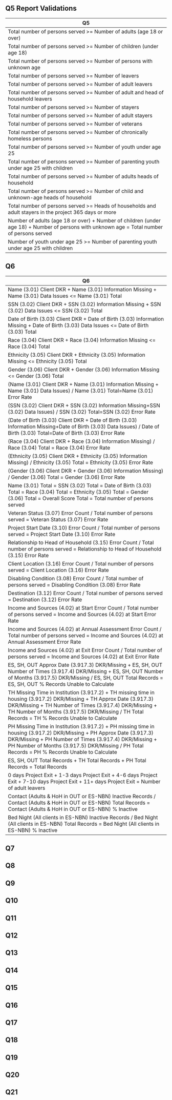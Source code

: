 Q5 Report Validations
---------------------

<!--html_preserve-->
<style>html {
  font-family: -apple-system, BlinkMacSystemFont, 'Segoe UI', Roboto, Oxygen, Ubuntu, Cantarell, 'Helvetica Neue', 'Fira Sans', 'Droid Sans', Arial, sans-serif;
}

#pipzexmymw .gt_table {
  display: table;
  border-collapse: collapse;
  margin-left: auto;
  margin-right: auto;
  color: #000000;
  font-size: 16px;
  background-color: #FFFFFF;
  /* table.background.color */
  width: auto;
  /* table.width */
  border-top-style: solid;
  /* table.border.top.style */
  border-top-width: 2px;
  /* table.border.top.width */
  border-top-color: #A8A8A8;
  /* table.border.top.color */
}

#pipzexmymw .gt_heading {
  background-color: #FFFFFF;
  /* heading.background.color */
  border-bottom-color: #FFFFFF;
}

#pipzexmymw .gt_title {
  color: #000000;
  font-size: 125%;
  /* heading.title.font.size */
  padding-top: 4px;
  /* heading.top.padding */
  padding-bottom: 1px;
  border-bottom-color: #FFFFFF;
  border-bottom-width: 0;
}

#pipzexmymw .gt_subtitle {
  color: #000000;
  font-size: 85%;
  /* heading.subtitle.font.size */
  padding-top: 1px;
  padding-bottom: 4px;
  /* heading.bottom.padding */
  border-top-color: #FFFFFF;
  border-top-width: 0;
}

#pipzexmymw .gt_bottom_border {
  border-bottom-style: solid;
  /* heading.border.bottom.style */
  border-bottom-width: 2px;
  /* heading.border.bottom.width */
  border-bottom-color: #A8A8A8;
  /* heading.border.bottom.color */
}

#pipzexmymw .gt_column_spanner {
  border-bottom-style: solid;
  border-bottom-width: 2px;
  border-bottom-color: #A8A8A8;
  padding-top: 4px;
  padding-bottom: 4px;
}

#pipzexmymw .gt_col_heading {
  color: #000000;
  background-color: #FFFFFF;
  /* column_labels.background.color */
  font-size: 16px;
  /* column_labels.font.size */
  font-weight: initial;
  /* column_labels.font.weight */
  vertical-align: middle;
  padding: 10px;
  margin: 10px;
}

#pipzexmymw .gt_sep_right {
  border-right: 5px solid #FFFFFF;
}

#pipzexmymw .gt_group_heading {
  padding: 8px;
  color: #000000;
  background-color: #FFFFFF;
  /* row_group.background.color */
  font-size: 16px;
  /* row_group.font.size */
  font-weight: initial;
  /* row_group.font.weight */
  border-top-style: solid;
  /* row_group.border.top.style */
  border-top-width: 2px;
  /* row_group.border.top.width */
  border-top-color: #A8A8A8;
  /* row_group.border.top.color */
  border-bottom-style: solid;
  /* row_group.border.bottom.style */
  border-bottom-width: 2px;
  /* row_group.border.bottom.width */
  border-bottom-color: #A8A8A8;
  /* row_group.border.bottom.color */
  vertical-align: middle;
}

#pipzexmymw .gt_empty_group_heading {
  padding: 0.5px;
  color: #000000;
  background-color: #FFFFFF;
  /* row_group.background.color */
  font-size: 16px;
  /* row_group.font.size */
  font-weight: initial;
  /* row_group.font.weight */
  border-top-style: solid;
  /* row_group.border.top.style */
  border-top-width: 2px;
  /* row_group.border.top.width */
  border-top-color: #A8A8A8;
  /* row_group.border.top.color */
  border-bottom-style: solid;
  /* row_group.border.bottom.style */
  border-bottom-width: 2px;
  /* row_group.border.bottom.width */
  border-bottom-color: #A8A8A8;
  /* row_group.border.bottom.color */
  vertical-align: middle;
}

#pipzexmymw .gt_striped {
  background-color: #f2f2f2;
}

#pipzexmymw .gt_from_md > :first-child {
  margin-top: 0;
}

#pipzexmymw .gt_from_md > :last-child {
  margin-bottom: 0;
}

#pipzexmymw .gt_row {
  padding: 10px;
  /* row.padding */
  margin: 10px;
  vertical-align: middle;
}

#pipzexmymw .gt_stub {
  border-right-style: solid;
  border-right-width: 2px;
  border-right-color: #A8A8A8;
  padding-left: 12px;
}

#pipzexmymw .gt_stub.gt_row {
  background-color: #FFFFFF;
}

#pipzexmymw .gt_summary_row {
  background-color: #FFFFFF;
  /* summary_row.background.color */
  padding: 6px;
  /* summary_row.padding */
  text-transform: inherit;
  /* summary_row.text_transform */
}

#pipzexmymw .gt_first_summary_row {
  border-top-style: solid;
  border-top-width: 2px;
  border-top-color: #A8A8A8;
}

#pipzexmymw .gt_table_body {
  border-top-style: solid;
  /* table_body.border.top.style */
  border-top-width: 2px;
  /* table_body.border.top.width */
  border-top-color: #A8A8A8;
  /* table_body.border.top.color */
  border-bottom-style: solid;
  /* table_body.border.bottom.style */
  border-bottom-width: 2px;
  /* table_body.border.bottom.width */
  border-bottom-color: #A8A8A8;
  /* table_body.border.bottom.color */
}

#pipzexmymw .gt_footnote {
  font-size: 90%;
  /* footnote.font.size */
  padding: 4px;
  /* footnote.padding */
}

#pipzexmymw .gt_sourcenote {
  font-size: 90%;
  /* sourcenote.font.size */
  padding: 4px;
  /* sourcenote.padding */
}

#pipzexmymw .gt_center {
  text-align: center;
}

#pipzexmymw .gt_left {
  text-align: left;
}

#pipzexmymw .gt_right {
  text-align: right;
  font-variant-numeric: tabular-nums;
}

#pipzexmymw .gt_font_normal {
  font-weight: normal;
}

#pipzexmymw .gt_font_bold {
  font-weight: bold;
}

#pipzexmymw .gt_font_italic {
  font-style: italic;
}

#pipzexmymw .gt_super {
  font-size: 65%;
}

#pipzexmymw .gt_footnote_glyph {
  font-style: italic;
  font-size: 65%;
}
</style>

<!--gt table start-->
<table class="gt_table">
<tr>
<th class="gt_col_heading gt_center" rowspan="1" colspan="1">
Q5
</th>
</tr>
<tbody class="gt_table_body">
<tr>
<td class="gt_row gt_center">
Total number of persons served &gt;= Number of adults (age 18 or over)
</td>
</tr>
<tr>
<td class="gt_row gt_center gt_striped">
Total number of persons served &gt;= Number of children (under age 18)
</td>
</tr>
<tr>
<td class="gt_row gt_center">
Total number of persons served &gt;= Number of persons with unknown age
</td>
</tr>
<tr>
<td class="gt_row gt_center gt_striped">
Total number of persons served &gt;= Number of leavers
</td>
</tr>
<tr>
<td class="gt_row gt_center">
Total number of persons served &gt;= Number of adult leavers
</td>
</tr>
<tr>
<td class="gt_row gt_center gt_striped">
Total number of persons served &gt;= Number of adult and head of
household leavers
</td>
</tr>
<tr>
<td class="gt_row gt_center">
Total number of persons served &gt;= Number of stayers
</td>
</tr>
<tr>
<td class="gt_row gt_center gt_striped">
Total number of persons served &gt;= Number of adult stayers
</td>
</tr>
<tr>
<td class="gt_row gt_center">
Total number of persons served &gt;= Number of veterans
</td>
</tr>
<tr>
<td class="gt_row gt_center gt_striped">
Total number of persons served &gt;= Number of chronically homeless
persons
</td>
</tr>
<tr>
<td class="gt_row gt_center">
Total number of persons served &gt;= Number of youth under age 25
</td>
</tr>
<tr>
<td class="gt_row gt_center gt_striped">
Total number of persons served &gt;= Number of parenting youth under age
25 with children
</td>
</tr>
<tr>
<td class="gt_row gt_center">
Total number of persons served &gt;= Number of adults heads of household
</td>
</tr>
<tr>
<td class="gt_row gt_center gt_striped">
Total number of persons served &gt;= Number of child and unknown-age
heads of household
</td>
</tr>
<tr>
<td class="gt_row gt_center">
Total number of persons served &gt;= Heads of households and adult
stayers in the project 365 days or more
</td>
</tr>
<tr>
<td class="gt_row gt_center gt_striped">
Number of adults (age 18 or over) + Number of children (under age 18) +
Number of persons with unknown age = Total number of persons served
</td>
</tr>
<tr>
<td class="gt_row gt_center">
Number of youth under age 25 &gt;= Number of parenting youth under age
25 with children
</td>
</tr>
</tbody>
</table>
<!--gt table end-->

<!--/html_preserve-->

Q6
--

<!--html_preserve-->
<style>html {
  font-family: -apple-system, BlinkMacSystemFont, 'Segoe UI', Roboto, Oxygen, Ubuntu, Cantarell, 'Helvetica Neue', 'Fira Sans', 'Droid Sans', Arial, sans-serif;
}

#mkwpxinsdi .gt_table {
  display: table;
  border-collapse: collapse;
  margin-left: auto;
  margin-right: auto;
  color: #000000;
  font-size: 16px;
  background-color: #FFFFFF;
  /* table.background.color */
  width: auto;
  /* table.width */
  border-top-style: solid;
  /* table.border.top.style */
  border-top-width: 2px;
  /* table.border.top.width */
  border-top-color: #A8A8A8;
  /* table.border.top.color */
}

#mkwpxinsdi .gt_heading {
  background-color: #FFFFFF;
  /* heading.background.color */
  border-bottom-color: #FFFFFF;
}

#mkwpxinsdi .gt_title {
  color: #000000;
  font-size: 125%;
  /* heading.title.font.size */
  padding-top: 4px;
  /* heading.top.padding */
  padding-bottom: 1px;
  border-bottom-color: #FFFFFF;
  border-bottom-width: 0;
}

#mkwpxinsdi .gt_subtitle {
  color: #000000;
  font-size: 85%;
  /* heading.subtitle.font.size */
  padding-top: 1px;
  padding-bottom: 4px;
  /* heading.bottom.padding */
  border-top-color: #FFFFFF;
  border-top-width: 0;
}

#mkwpxinsdi .gt_bottom_border {
  border-bottom-style: solid;
  /* heading.border.bottom.style */
  border-bottom-width: 2px;
  /* heading.border.bottom.width */
  border-bottom-color: #A8A8A8;
  /* heading.border.bottom.color */
}

#mkwpxinsdi .gt_column_spanner {
  border-bottom-style: solid;
  border-bottom-width: 2px;
  border-bottom-color: #A8A8A8;
  padding-top: 4px;
  padding-bottom: 4px;
}

#mkwpxinsdi .gt_col_heading {
  color: #000000;
  background-color: #FFFFFF;
  /* column_labels.background.color */
  font-size: 16px;
  /* column_labels.font.size */
  font-weight: initial;
  /* column_labels.font.weight */
  vertical-align: middle;
  padding: 10px;
  margin: 10px;
}

#mkwpxinsdi .gt_sep_right {
  border-right: 5px solid #FFFFFF;
}

#mkwpxinsdi .gt_group_heading {
  padding: 8px;
  color: #000000;
  background-color: #FFFFFF;
  /* row_group.background.color */
  font-size: 16px;
  /* row_group.font.size */
  font-weight: initial;
  /* row_group.font.weight */
  border-top-style: solid;
  /* row_group.border.top.style */
  border-top-width: 2px;
  /* row_group.border.top.width */
  border-top-color: #A8A8A8;
  /* row_group.border.top.color */
  border-bottom-style: solid;
  /* row_group.border.bottom.style */
  border-bottom-width: 2px;
  /* row_group.border.bottom.width */
  border-bottom-color: #A8A8A8;
  /* row_group.border.bottom.color */
  vertical-align: middle;
}

#mkwpxinsdi .gt_empty_group_heading {
  padding: 0.5px;
  color: #000000;
  background-color: #FFFFFF;
  /* row_group.background.color */
  font-size: 16px;
  /* row_group.font.size */
  font-weight: initial;
  /* row_group.font.weight */
  border-top-style: solid;
  /* row_group.border.top.style */
  border-top-width: 2px;
  /* row_group.border.top.width */
  border-top-color: #A8A8A8;
  /* row_group.border.top.color */
  border-bottom-style: solid;
  /* row_group.border.bottom.style */
  border-bottom-width: 2px;
  /* row_group.border.bottom.width */
  border-bottom-color: #A8A8A8;
  /* row_group.border.bottom.color */
  vertical-align: middle;
}

#mkwpxinsdi .gt_striped {
  background-color: #f2f2f2;
}

#mkwpxinsdi .gt_from_md > :first-child {
  margin-top: 0;
}

#mkwpxinsdi .gt_from_md > :last-child {
  margin-bottom: 0;
}

#mkwpxinsdi .gt_row {
  padding: 10px;
  /* row.padding */
  margin: 10px;
  vertical-align: middle;
}

#mkwpxinsdi .gt_stub {
  border-right-style: solid;
  border-right-width: 2px;
  border-right-color: #A8A8A8;
  padding-left: 12px;
}

#mkwpxinsdi .gt_stub.gt_row {
  background-color: #FFFFFF;
}

#mkwpxinsdi .gt_summary_row {
  background-color: #FFFFFF;
  /* summary_row.background.color */
  padding: 6px;
  /* summary_row.padding */
  text-transform: inherit;
  /* summary_row.text_transform */
}

#mkwpxinsdi .gt_first_summary_row {
  border-top-style: solid;
  border-top-width: 2px;
  border-top-color: #A8A8A8;
}

#mkwpxinsdi .gt_table_body {
  border-top-style: solid;
  /* table_body.border.top.style */
  border-top-width: 2px;
  /* table_body.border.top.width */
  border-top-color: #A8A8A8;
  /* table_body.border.top.color */
  border-bottom-style: solid;
  /* table_body.border.bottom.style */
  border-bottom-width: 2px;
  /* table_body.border.bottom.width */
  border-bottom-color: #A8A8A8;
  /* table_body.border.bottom.color */
}

#mkwpxinsdi .gt_footnote {
  font-size: 90%;
  /* footnote.font.size */
  padding: 4px;
  /* footnote.padding */
}

#mkwpxinsdi .gt_sourcenote {
  font-size: 90%;
  /* sourcenote.font.size */
  padding: 4px;
  /* sourcenote.padding */
}

#mkwpxinsdi .gt_center {
  text-align: center;
}

#mkwpxinsdi .gt_left {
  text-align: left;
}

#mkwpxinsdi .gt_right {
  text-align: right;
  font-variant-numeric: tabular-nums;
}

#mkwpxinsdi .gt_font_normal {
  font-weight: normal;
}

#mkwpxinsdi .gt_font_bold {
  font-weight: bold;
}

#mkwpxinsdi .gt_font_italic {
  font-style: italic;
}

#mkwpxinsdi .gt_super {
  font-size: 65%;
}

#mkwpxinsdi .gt_footnote_glyph {
  font-style: italic;
  font-size: 65%;
}
</style>

<!--gt table start-->
<table class="gt_table">
<tr>
<th class="gt_col_heading gt_center" rowspan="1" colspan="1">
Q6
</th>
</tr>
<tbody class="gt_table_body">
<tr>
<td class="gt_row gt_center">
Name (3.01) Client DKR + Name (3.01) Information Missing + Name (3.01)
Data Issues &lt;= Name (3.01) Total
</td>
</tr>
<tr>
<td class="gt_row gt_center gt_striped">
SSN (3.02) Client DKR + SSN (3.02) Information Missing + SSN (3.02) Data
Issues &lt;= SSN (3.02) Total
</td>
</tr>
<tr>
<td class="gt_row gt_center">
Date of Birth (3.03) Client DKR + Date of Birth (3.03) Information
Missing + Date of Birth (3.03) Data Issues &lt;= Date of Birth (3.03)
Total
</td>
</tr>
<tr>
<td class="gt_row gt_center gt_striped">
Race (3.04) Client DKR + Race (3.04) Information Missing &lt;= Race
(3.04) Total
</td>
</tr>
<tr>
<td class="gt_row gt_center">
Ethnicity (3.05) Client DKR + Ethnicity (3.05) Information Missing &lt;=
Ethnicity (3.05) Total
</td>
</tr>
<tr>
<td class="gt_row gt_center gt_striped">
Gender (3.06) Client DKR + Gender (3.06) Information Missing &lt;=
Gender (3.06) Total
</td>
</tr>
<tr>
<td class="gt_row gt_center">
(Name (3.01) Client DKR + Name (3.01) Information Missing + Name (3.01)
Data Issues) / Name (3.01) Total=Name (3.01) Error Rate
</td>
</tr>
<tr>
<td class="gt_row gt_center gt_striped">
(SSN (3.02) Client DKR + SSN (3.02) Information Missing+SSN (3.02) Data
Issues) / SSN (3.02) Total=SSN (3.02) Error Rate
</td>
</tr>
<tr>
<td class="gt_row gt_center">
(Date of Birth (3.03) Client DKR + Date of Birth (3.03) Information
Missing+Date of Birth (3.03) Data Issues) / Date of Birth (3.03)
Total=Date of Birth (3.03) Error Rate
</td>
</tr>
<tr>
<td class="gt_row gt_center gt_striped">
(Race (3.04) Client DKR + Race (3.04) Information Missing) / Race (3.04)
Total = Race (3.04) Error Rate
</td>
</tr>
<tr>
<td class="gt_row gt_center">
(Ethnicity (3.05) Client DKR + Ethnicity (3.05) Information Missing) /
Ethnicity (3.05) Total = Ethnicity (3.05) Error Rate
</td>
</tr>
<tr>
<td class="gt_row gt_center gt_striped">
(Gender (3.06) Client DKR + Gender (3.06) Information Missing) / Gender
(3.06) Total = Gender (3.06) Error Rate
</td>
</tr>
<tr>
<td class="gt_row gt_center">
Name (3.01) Total = SSN (3.02) Total = Date of Birth (3.03) Total = Race
(3.04) Total = Ethnicity (3.05) Total = Gender (3.06) Total = Overall
Score Total = Total number of persons served
</td>
</tr>
<tr>
<td class="gt_row gt_center gt_striped">
Veteran Status (3.07) Error Count / Total number of persons served =
Veteran Status (3.07) Error Rate
</td>
</tr>
<tr>
<td class="gt_row gt_center">
Project Start Date (3.10) Error Count / Total number of persons served =
Project Start Date (3.10) Error Rate
</td>
</tr>
<tr>
<td class="gt_row gt_center gt_striped">
Relationship to Head of Household (3.15) Error Count / Total number of
persons served = Relationship to Head of Household (3.15) Error Rate
</td>
</tr>
<tr>
<td class="gt_row gt_center">
Client Location (3.16) Error Count / Total number of persons served =
Client Location (3.16) Error Rate
</td>
</tr>
<tr>
<td class="gt_row gt_center gt_striped">
Disabling Condition (3.08) Error Count / Total number of persons served
= Disabling Condition (3.08) Error Rate
</td>
</tr>
<tr>
<td class="gt_row gt_center">
Destination (3.12) Error Count / Total number of persons served =
Destination (3.12) Error Rate
</td>
</tr>
<tr>
<td class="gt_row gt_center gt_striped">
Income and Sources (4.02) at Start Error Count / Total number of persons
served = Income and Sources (4.02) at Start Error Rate
</td>
</tr>
<tr>
<td class="gt_row gt_center">
Income and Sources (4.02) at Annual Assessment Error Count / Total
number of persons served = Income and Sources (4.02) at Annual
Assessment Error Rate
</td>
</tr>
<tr>
<td class="gt_row gt_center gt_striped">
Income and Sources (4.02) at Exit Error Count / Total number of persons
served = Income and Sources (4.02) at Exit Error Rate
</td>
</tr>
<tr>
<td class="gt_row gt_center">
ES, SH, OUT Approx Date (3.917.3) DKR/Missing + ES, SH, OUT Number of
Times (3.917.4) DKR/Missing + ES, SH, OUT Number of Months (3.917.5)
DKR/Missing / ES, SH, OUT Total Records = ES, SH, OUT % Records Unable
to Calculate
</td>
</tr>
<tr>
<td class="gt_row gt_center gt_striped">
TH Missing Time in Institution (3.917.2) + TH missing time in housing
(3.917.2) DKR/Missing + TH Approx Date (3.917.3) DKR/Missing + TH Number
of Times (3.917.4) DKR/Missing + TH Number of Months (3.917.5)
DKR/Missing / TH Total Records = TH % Records Unable to Calculate
</td>
</tr>
<tr>
<td class="gt_row gt_center">
PH Missing Time in Institution (3.917.2) + PH missing time in housing
(3.917.2) DKR/Missing + PH Approx Date (3.917.3) DKR/Missing + PH Number
of Times (3.917.4) DKR/Missing + PH Number of Months (3.917.5)
DKR/Missing / PH Total Records = PH % Records Unable to Calculate
</td>
</tr>
<tr>
<td class="gt_row gt_center gt_striped">
ES, SH, OUT Total Records + TH Total Records + PH Total Records = Total
Records
</td>
</tr>
<tr>
<td class="gt_row gt_center">
0 days Project Exit + 1-3 days Project Exit + 4-6 days Project Exit +
7-10 days Project Exit + 11+ days Project Exit = Number of adult leavers
</td>
</tr>
<tr>
<td class="gt_row gt_center gt_striped">
Contact (Adults & HoH in OUT or ES-NBN) Inactive Records / Contact
(Adults & HoH in OUT or ES-NBN) Total Records = Contact (Adults & HoH in
OUT or ES-NBN) % Inactive
</td>
</tr>
<tr>
<td class="gt_row gt_center">
Bed Night (All clients in ES-NBN) Inactive Records / Bed Night (All
clients in ES-NBN) Total Records = Bed Night (All clients in ES-NBN) %
Inactive
</td>
</tr>
</tbody>
</table>
<!--gt table end-->

<!--/html_preserve-->

Q7
--

Q8
--

Q9
--

Q10
---

Q11
---

Q12
---

Q13
---

Q14
---

Q15
---

Q16
---

Q17
---

Q18
---

Q19
---

Q20
---

Q21
---
